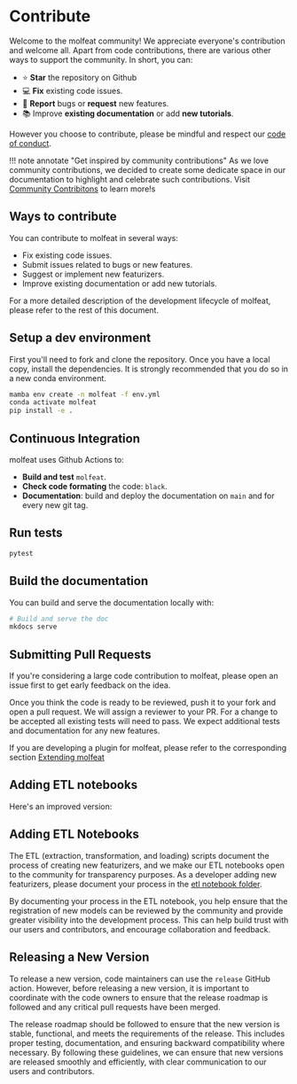 # Contribute

Welcome to the molfeat community! We appreciate everyone's contribution and welcome all. Apart from code contributions, there are various other ways to support the community. In short, you can: 

- :star: **Star** the repository on Github
- :computer: **Fix** existing code issues. 
- :bug: **Report** bugs or **request** new features. 
- :books: Improve **existing documentation** or add **new tutorials**.

However you choose to contribute, please be mindful and respect our [code of conduct](https://github.com/datamol-io/molfeat/blob/main/.github/CODE_OF_CONDUCT.md).

!!! note annotate "Get inspired by community contributions"
    As we love community contributions, we decided to create some dedicate space in our documentation to highlight and celebrate such contributions.
    Visit [Community Contribitons](../community/contributions.md) to learn more!s

## Ways to contribute

You can contribute to molfeat in several ways:

- Fix existing code issues.
- Submit issues related to bugs or new features.
- Suggest or implement new featurizers.
- Improve existing documentation or add new tutorials. 

For a more detailed description of the development lifecycle of molfeat, please refer to the rest of this document.


## Setup a dev environment

First you'll need to fork and clone the repository. Once you have a local copy, install the dependencies. 
It is strongly recommended that you do so in a new conda environment.


```bash
mamba env create -n molfeat -f env.yml
conda activate molfeat
pip install -e .
```


## Continuous Integration

molfeat uses Github Actions to:

- **Build and test** `molfeat`.
- **Check code formating** the code: `black`.
- **Documentation**: build and deploy the documentation on `main` and for every new git tag.

## Run tests

```bash
pytest
```

## Build the documentation

You can build and serve the documentation locally with:

```bash
# Build and serve the doc
mkdocs serve
```


## Submitting Pull Requests

If you're considering a large code contribution to molfeat, please open an issue first to get early feedback on the idea.

Once you think the code is ready to be reviewed, push it to your fork and open a pull request. We will assign a reviewer to your PR.
For a change to be accepted all existing tests will need to pass. We expect additional tests and documentation for any new features.

If you are developing a plugin for molfeat, please refer to the corresponding section [Extending molfeat](./create-plugin.md)


## Adding ETL notebooks

Here's an improved version:

## Adding ETL Notebooks

The ETL (extraction, transformation, and loading) scripts document the process of creating new featurizers, and we make our ETL notebooks open to the community for transparency purposes. As a developer adding new featurizers, please document your process in the [etl notebook folder](https://github.com/datamol-io/molfeat/tree/main/nb/etl).

By documenting your process in the ETL notebook, you help ensure that the registration of new models can be reviewed by the community and provide greater visibility into the development process. This can help build trust with our users and contributors, and encourage collaboration and feedback.

## Releasing a New Version

To release a new version, code maintainers can use the `release` GitHub action. However, before releasing a new version, it is important to coordinate with the code owners to ensure that the release roadmap is followed and any critical pull requests have been merged.

The release roadmap should be followed to ensure that the new version is stable, functional, and meets the requirements of the release. This includes proper testing, documentation, and ensuring backward compatibility where necessary. By following these guidelines, we can ensure that new versions are released smoothly and efficiently, with clear communication to our users and contributors.